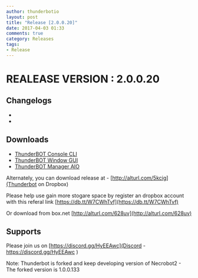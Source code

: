 ```yaml
---
author: thunderbotio
layout: post
title: "Release [2.0.0.20]"
date: 2017-04-03 01:33
comments: true
category: Releases
tags:
- Release
---
```


# REALEASE VERSION : 2.0.0.20

## Changelogs
- 
- 

## Downloads
- [ThunderBOT Console CLI](/releases/2.0.0.20/ThunderBOT.CLI.zip)
- [ThunderBOT Window GUI](/releases/2.0.0.20/ThunderBOT.Win.zip)
- [ThunderBOT Manager AIO](/releases/2.0.0.20/ThunderBOT.Manager.zip)

Alternately, you can download release at - [http://alturl.com/5kcig](Thunderbot on Dropbox)

Please help use gain more stogare space by register an dropbox account with this referal link [https://db.tt/W7CWhTvf](https://db.tt/W7CWhTvf)

Or download from box.net [http://alturl.com/628uv](http://alturl.com/628uv)

## Supports

Please join us on [https://discord.gg/HyEEAwc](Discord - https://discord.gg/HyEEAwc )

Note: Thunderbot is forked and keep developing version of Necrobot2 - The forked version is 1.0.0.133
